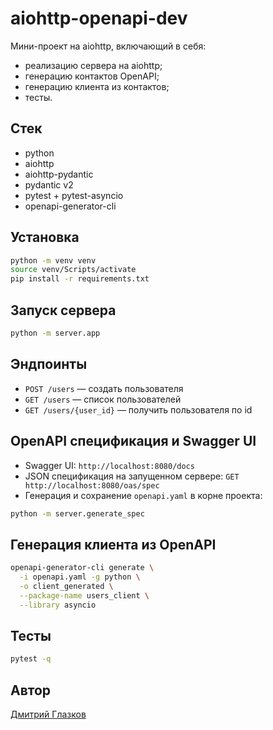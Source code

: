 # aiohttp-openapi-dev

Мини-проект на aiohttp, включающий в себя:
- реализацию сервера на aiohttp;
- генерацию контактов OpenAPI;
- генерацию клиента из контактов;
- тесты.

## Стек
- python
- aiohttp
- aiohttp-pydantic
- pydantic v2
- pytest + pytest-asyncio
- openapi-generator-cli

## Установка
```bash
python -m venv venv
source venv/Scripts/activate
pip install -r requirements.txt
```

## Запуск сервера
```bash
python -m server.app
```

## Эндпоинты
- `POST /users` — создать пользователя
- `GET /users` — список пользователей
- `GET /users/{user_id}` — получить пользователя по id

## OpenAPI спецификация и Swagger UI
- Swagger UI: `http://localhost:8080/docs`
- JSON спецификация на запущенном сервере: `GET http://localhost:8080/oas/spec`
- Генерация и сохранение `openapi.yaml` в корне проекта:
```bash
python -m server.generate_spec
```

## Генерация клиента из OpenAPI
```bash
openapi-generator-cli generate \
  -i openapi.yaml -g python \
  -o client_generated \
  --package-name users_client \
  --library asyncio
```


## Тесты
```bash
pytest -q
```


## Автор

[Дмитрий Глазков](https://github.com/DmitryGlazkov)